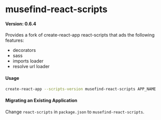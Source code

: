 # musefind-react-scripts

#### Version: 0.6.4

Provides a fork of create-react-app react-scripts that ads the following features:

- decorators
- sass
- imports loader
- resolve url loader

#### Usage

```bash
create-react-app --scripts-version musefind-react-scripts APP_NAME
```

#### Migrating an Existing Application

Change `react-scripts` in `package.json` to `musefind-react-scripts`.
